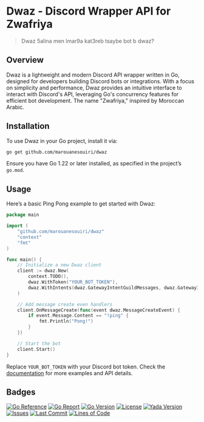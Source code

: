 # Dwaz - Discord Wrapper API for Zwafriya
> Dwaz 5alina men lmar9a kat3reb tsaybe bot b dwaz?

## Overview

Dwaz is a lightweight and modern Discord API wrapper written in Go, designed for developers building Discord bots or integrations. With a focus on simplicity and performance, Dwaz provides an intuitive interface to interact with Discord's API, leveraging Go's concurrency features for efficient bot development. The name "Zwafriya," inspired by Moroccan Arabic.

## Installation

To use Dwaz in your Go project, install it via:

```bash
go get github.com/marouanesouiri/dwaz
```

Ensure you have Go 1.22 or later installed, as specified in the project’s `go.mod`.

## Usage

Here’s a basic Ping Pong example to get started with Dwaz:

```go
package main

import (
    "github.com/marouanesouiri/dwaz"
    "context"
    "fmt"
)

func main() {
    // Initialize a new Dwaz client
    client := dwaz.New(
        context.TODO(),
		dwaz.WithToken("YOUR_BOT_TOKEN"),
		dwaz.WithIntents(dwaz.GatewayIntentGuildMessages, dwaz.GatewayIntentMessageContent),
    )

    // Add message create even handlers
    client.OnMessageCreate(func(event dwaz.MessageCreateEvent) {
        if event.Message.Content == "!ping" {
            fmt.Println("Pong!")
        }
    })

    // Start the bot
    client.Start()
}
```

Replace `YOUR_BOT_TOKEN` with your Discord bot token. Check the [documentation](https://pkg.go.dev/github.com/marouanesouiri/dwaz) for more examples and API details.

## Badges

[![Go Reference](https://pkg.go.dev/badge/github.com/marouanesouiri/dwaz.svg)](https://pkg.go.dev/github.com/marouanesouiri/dwaz)
[![Go Report](https://goreportcard.com/badge/github.com/marouanesouiri/dwaz)](https://goreportcard.com/report/github.com/marouanesouiri/dwaz)
[![Go Version](https://img.shields.io/github/go-mod/go-version/marouanesouiri/dwaz)](https://golang.org/doc/devel/release.html)
[![License](https://img.shields.io/badge/License-BSD%203--Clause-blue.svg)](https://github.com/marouanesouiri/dwaz/blob/master/LICENSE)
[![Yada Version](https://img.shields.io/github/v/tag/marouanesouiri/dwaz?label=release)](https://github.com/marouanesouiri/dwaz/releases/latest)
[![Issues](https://img.shields.io/github/issues/marouanesouiri/dwaz)](https://github.com/marouanesouiri/dwaz/issues)
[![Last Commit](https://img.shields.io/github/last-commit/marouanesouiri/dwaz)](https://github.com/marouanesouiri/dwaz/commits/main)
[![Lines of Code](https://tokei.rs/b1/github/marouanesouiri/dwaz)](https://github.com/marouanesouiri/dwaz)
